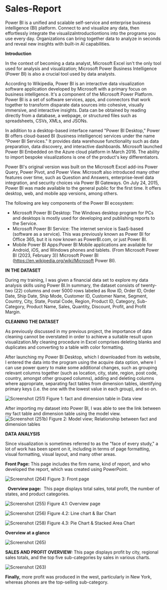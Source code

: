# Sales-Report
Power BI is a unified and scalable self-service and enterprise business intelligence (BI) platform. Connect to and visualize any data, then effortlessly integrate the visualizaIntroductiontions into the programs you use every day.  Organizations can bring together data to analyze in seconds and reveal new insights with built-in AI capabilities.

**Introduction**

In the context of becoming a data analyst, Microsoft Excel isn't the only tool used for analysis and visualization; Microsoft Power Business Intelligence (Power BI) is also a crucial tool used by data analysts.

According to Wikipedia, Power BI is an interactive data visualization software application developed by Microsoft with a primary focus on business intelligence. It's a component of the Microsoft Power Platform. Power BI is a set of software services, apps, and connectors that work together to transform disparate data sources into cohesive, visually immersive, and interactive insights. Data can be obtained by reading directly from a database, a webpage, or structured files such as spreadsheets, CSVs, XMLs, and JSONs.

In addition to a desktop-based interface named "Power BI Desktop," Power BI offers cloud-based BI (business intelligence) services under the name "Power BI Services." It provides data warehouse functionality such as data preparation, data discovery, and interactive dashboards. Microsoft launched Power BI Embedded on the Azure cloud platform in March 2016. The ability to import bespoke visualizations is one of the product's key differentiators.

Power BI's original version was built on the Microsoft Excel add-ins Power Query, Power Pivot, and Power View. Microsoft also introduced many other features over time, such as Question and Answers, enterprise-level data integration, and security choices via Power BI Gateways. On July 24, 2015, Power BI was made available to the general public for the first time. It offers desktop, web, and mobile app versions, among others.

The following are key components of the Power BI ecosystem:
- Microsoft Power BI Desktop: The Windows desktop program for PCs and desktops is mostly used for developing and publishing reports to the Service.
- Microsoft Power BI Service: The internet service is SaaS-based (software as a service). This was previously known as Power BI for Office 365, but it is now known as PowerBI.com, or just Power BI.
- Mobile Power BI Apps:Power BI Mobile applications are available for Android, iOS, and Windows phones and tablets. (From Microsoft Power BI (2023, February 3)) Microsoft Power BI (https://en.wikipedia.org/wiki/Microsoft Power BI).

**IN THE DATASET**

During my training, I was given a financial data set to explore my data analysis skills using Power BI.In summary, the dataset consists of twenty-two (22) columns and over 5000 rows labeled as Row ID, Order ID, Order Date, Ship Date, Ship Mode, Customer ID, Customer Name, Segment, Country, City, State, Postal Code, Region, Product ID, Category, Sub-Category, Product Name, Sales, Quantity, Discount, Profit, and Profit Margin.

**CLEANING THE DATASET**

As previously discussed in my previous project, the importance of data cleaning cannot be overstated in order to achieve a suitable result upon visualization.My cleaning procedure in Excel comprises deleting blanks and duplicates and converting to a table with color formatting.

After launching my Power BI Desktop, which I downloaded from its website, I entered the data into the program using the acquire data option, where I can use power query to make some additional changes, such as grouping relevant columns together (such as location, city, state, region, post code, country, amongst other grouped columns), adding and deleting columns where appropriate, separating fact tables from dimension tables, identifying primary keys (i.e. the one with the lowest value in each group), and so on.

![Screenshot (251)](https://user-images.githubusercontent.com/124578882/218732046-033a9427-82ac-407b-9e3d-b5546b4b31df.png)
 Figure 1: fact and dimension table in Data view

After importing my dataset into Power BI, I was able to see the link between my fact table and dimension table using the model view.
![Screenshot (251b)](https://user-images.githubusercontent.com/124578882/218754081-526c4b20-de9d-4172-b5fd-ea8297952922.png)
Figure 2: Model view; Relationship between fact and dimension tables

**DATA ANALYSIS**

Since visualization is sometimes referred to as the "face of every study," a lot of work has been spent on it, including in terms of page formatting, visual formatting, visual layout, and many other areas.

**Front Page:**  This page includes the firm name, kind of report, and who developed the report, which was created using PowerPoint.


![Screenshot (264)](https://user-images.githubusercontent.com/124578882/218758548-eeacdd49-9d6a-4b4f-995c-55141587bd03.png)
Figure 3: Front page

 
**Overview page:**  This page displays total sales, total profit, the number of states, and product categories.


![Screenshot (255)](https://user-images.githubusercontent.com/124578882/218763119-f8e2cfa9-5ab6-4d5c-9088-bbfe4e7e7a9f.png)
Figure 4.1: Overview page


![Screenshot (256)](https://user-images.githubusercontent.com/124578882/218763466-a6fa286e-3c4d-4bed-8c46-c1b6edba9976.png)
Figure 4.2: Line chart & Bar Chart


![Screenshot (258)](https://user-images.githubusercontent.com/124578882/218764297-8552263f-93e0-4685-848f-76108144c5f3.png)
Figure 4.3: Pie Chart & Stacked Area Chart




**Overview at a glance**

![Screenshot (265)](https://user-images.githubusercontent.com/124578882/218775791-1d3b02e8-7e36-4b91-adb1-f9b638d6f67b.png)





**SALES AND PROFIT OVERVIEW:** This page displays profit by city, regional sales totals, and the top five sub-categories by sales in various charts.

![Screenshot (263)](https://user-images.githubusercontent.com/124578882/218764165-cf0fde2b-11e4-454d-bf48-890edb8ceb6c.png)


**Finally,** more profit was produced in the west, particularly in New York, whereas phones are the top-selling sub-category.
